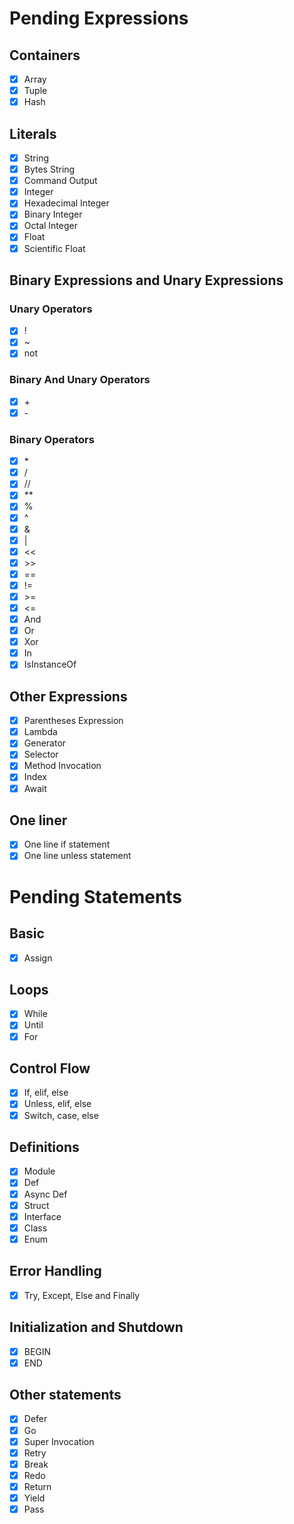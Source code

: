 # Pending Expressions

## Containers

- [X] Array
- [X] Tuple
- [X] Hash

## Literals

- [X] String
- [X] Bytes String
- [X] Command Output
- [X] Integer
- [X] Hexadecimal Integer
- [X] Binary Integer
- [X] Octal Integer
- [X] Float
- [X] Scientific Float

## Binary Expressions and Unary Expressions

### Unary Operators

- [X] !
- [X] ~
- [X] not

### Binary And Unary Operators

- [X] \+
- [X] \-

### Binary Operators

- [X] \*
- [X] /
- [X] //
- [X] \*\*
- [X] %
- [X] ^
- [X] &
- [X] \|
- [X] <<
- [X] \>\>
- [X] ==
- [X] !=
- [X] \>=
- [X] <=
- [X] And
- [X] Or
- [X] Xor
- [X] In
- [X] IsInstanceOf

## Other Expressions

- [X] Parentheses Expression
- [X] Lambda
- [X] Generator
- [X] Selector
- [X] Method Invocation
- [X] Index
- [X] Await

## One liner

- [X] One line if statement
- [X] One line unless statement

# Pending Statements

## Basic

- [X] Assign

## Loops

- [X] While
- [X] Until
- [X] For

## Control Flow

- [X] If, elif, else
- [X] Unless, elif, else
- [X] Switch, case, else

## Definitions

- [X] Module
- [X] Def
- [X] Async Def
- [X] Struct
- [X] Interface
- [X] Class
- [X] Enum

## Error Handling

- [X] Try, Except, Else and Finally

## Initialization and Shutdown

- [X] BEGIN
- [X] END

## Other statements

- [X] Defer
- [X] Go
- [X] Super Invocation
- [X] Retry
- [X] Break
- [X] Redo
- [X] Return
- [X] Yield
- [X] Pass